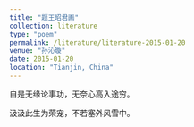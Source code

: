 ```yaml
---
title: "题王昭君画"
collection: literature
type: "poem"
permalink: /literature/literature-2015-01-20
venue: "孙沁璇"
date: 2015-01-20
location: "Tianjin, China"
---
```


自是无缘论事功，无奈心高入途穷。

汲汲此生为荣宠，不若塞外风雪中。